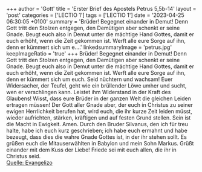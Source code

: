 +++
author = 'Gott'
title = 'Erster Brief des Apostels Petrus 5,5b-14'
layout = 'post'
categories = ['LECTIO 1']
tags = ['LECTIO 1']
date = '2023-04-25 06:30:05 +0100'
summary = 'Brüder! Begegnet einander in Demut! Denn Gott tritt den Stolzen entgegen, den Demütigen aber schenkt er seine Gnade. Beugt euch also in Demut unter die mächtige Hand Gottes, damit er euch erhöht, wenn die Zeit gekommen ist. Werft alle eure Sorge auf ihn, denn er kümmert sich um e....'
linkedsummaryImage = 'petrus.jpg'
keepImageRatio = 'true'
+++
Brüder! Begegnet einander in Demut! Denn Gott tritt den Stolzen entgegen, den Demütigen aber schenkt er seine Gnade.
Beugt euch also in Demut unter die mächtige Hand Gottes, damit er euch erhöht, wenn die Zeit gekommen ist.
Werft alle eure Sorge auf ihn, denn er kümmert sich um euch.<!--more-->
Seid nüchtern und wachsam! Euer Widersacher, der Teufel, geht wie ein brüllender Löwe umher und sucht, wen er verschlingen kann.
Leistet ihm Widerstand in der Kraft des Glaubens! Wisst, dass eure Brüder in der ganzen Welt die gleichen Leiden ertragen müssen!
Der Gott aller Gnade aber, der euch in Christus zu seiner ewigen Herrlichkeit berufen hat, wird euch, die ihr kurze Zeit leiden müsst, wieder aufrichten, stärken, kräftigen und auf festen Grund stellen.
Sein ist die Macht in Ewigkeit. Amen.
Durch den Bruder Silvanus, den ich für treu halte, habe ich euch kurz geschrieben; ich habe euch ermahnt und habe bezeugt, dass dies die wahre Gnade Gottes ist, in der ihr stehen sollt.
Es grüßen euch die Mitauserwählten in Babylon und mein Sohn Markus.
Grüßt einander mit dem Kuss der Liebe! Friede sei mit euch allen, die ihr in Christus seid.<br> [Quelle: Evangelizo](https://evangeliumtagfuertag.org/DE/gospel)
